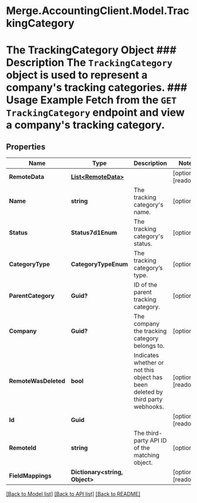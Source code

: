 # Merge.AccountingClient.Model.TrackingCategory
# The TrackingCategory Object ### Description The `TrackingCategory` object is used to represent a company's tracking categories.  ### Usage Example Fetch from the `GET TrackingCategory` endpoint and view a company's tracking category.

## Properties

Name | Type | Description | Notes
------------ | ------------- | ------------- | -------------
**RemoteData** | [**List&lt;RemoteData&gt;**](RemoteData.md) |  | [optional] [readonly] 
**Name** | **string** | The tracking category&#39;s name. | [optional] 
**Status** | **Status7d1Enum** | The tracking category&#39;s status. | [optional] 
**CategoryType** | **CategoryTypeEnum** | The tracking category’s type. | [optional] 
**ParentCategory** | **Guid?** | ID of the parent tracking category. | [optional] 
**Company** | **Guid?** | The company the tracking category belongs to. | [optional] 
**RemoteWasDeleted** | **bool** | Indicates whether or not this object has been deleted by third party webhooks. | [optional] [readonly] 
**Id** | **Guid** |  | [optional] [readonly] 
**RemoteId** | **string** | The third-party API ID of the matching object. | [optional] 
**FieldMappings** | **Dictionary&lt;string, Object&gt;** |  | [optional] [readonly] 

[[Back to Model list]](../README.md#documentation-for-models) [[Back to API list]](../README.md#documentation-for-api-endpoints) [[Back to README]](../README.md)

